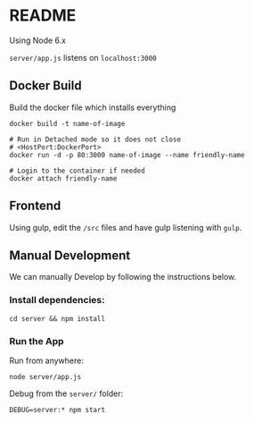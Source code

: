 # README
Using Node 6.x

`server/app.js` listens on `localhost:3000`

## Docker Build
Build the docker file which installs everything

```
docker build -t name-of-image

# Run in Detached mode so it does not close
# <HostPort:DockerPort>
docker run -d -p 80:3000 name-of-image --name friendly-name

# Login to the container if needed
docker attach friendly-name
```

## Frontend
Using gulp, edit the `/src` files and have gulp listening with `gulp`.


## Manual Development
We can manually Develop by following the instructions below.

### Install dependencies:
```
cd server && npm install
```

### Run the App
Run from anywhere:
```
node server/app.js
```

Debug from the `server/` folder:
```
DEBUG=server:* npm start
```


